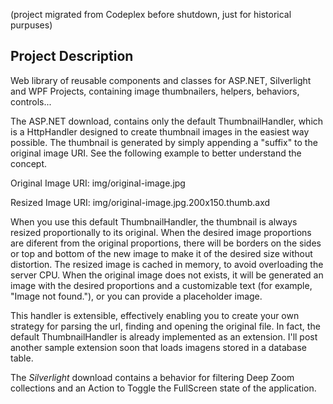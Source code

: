 (project migrated from Codeplex before shutdown, just for historical purpuses)

## Project Description
Web library of reusable components and classes for ASP.NET, Silverlight and WPF Projects, containing image thumbnailers, helpers, behaviors, controls...


The ASP.NET download, contains only the default ThumbnailHandler, which is a HttpHandler designed to create thumbnail images in the easiest way possible. The thumbnail is generated by simply appending a "suffix" to the original image URI. See the following example to better understand the concept. 

Original Image URI:
img/original-image.jpg

Resized Image URI:
img/original-image.jpg.200x150.thumb.axd

When you use this default ThumbnailHandler, the thumbnail is always resized proportionally to its original. When the desired image proportions are diferent from the original proportions, there will be borders on the sides or top and bottom of the new image to make it of the desired size without distortion. The resized image is cached in memory, to avoid overloading the server CPU. When the original image does not exists, it will be generated an image with the desired proportions and a customizable text (for example, "Image not found."), or you can provide a placeholder image. 

This handler is extensible, effectively enabling you to create your own strategy for parsing the url, finding and opening the original file. In fact, the default ThumbnailHandler is already implemented as an extension. I'll post another sample extension soon that loads imagens stored in a database table.

The *Silverlight* download contains a behavior for filtering Deep Zoom collections and an Action to Toggle the FullScreen state of the application.
